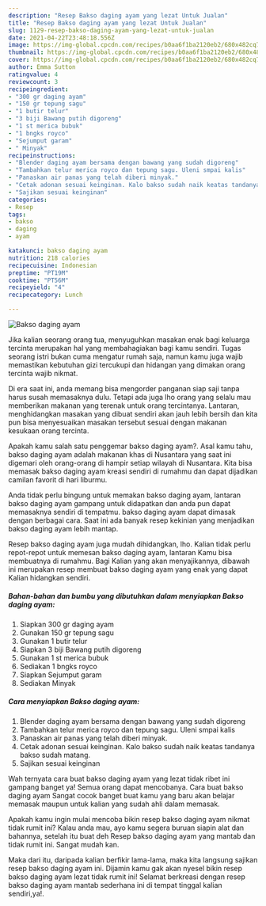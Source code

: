 ```yaml
---
description: "Resep Bakso daging ayam yang lezat Untuk Jualan"
title: "Resep Bakso daging ayam yang lezat Untuk Jualan"
slug: 1129-resep-bakso-daging-ayam-yang-lezat-untuk-jualan
date: 2021-04-22T23:48:18.556Z
image: https://img-global.cpcdn.com/recipes/b0aa6f1ba2120eb2/680x482cq70/bakso-daging-ayam-foto-resep-utama.jpg
thumbnail: https://img-global.cpcdn.com/recipes/b0aa6f1ba2120eb2/680x482cq70/bakso-daging-ayam-foto-resep-utama.jpg
cover: https://img-global.cpcdn.com/recipes/b0aa6f1ba2120eb2/680x482cq70/bakso-daging-ayam-foto-resep-utama.jpg
author: Emma Sutton
ratingvalue: 4
reviewcount: 3
recipeingredient:
- "300 gr daging ayam"
- "150 gr tepung sagu"
- "1 butir telur"
- "3 biji Bawang putih digoreng"
- "1 st merica bubuk"
- "1 bngks royco"
- "Sejumput garam"
- " Minyak"
recipeinstructions:
- "Blender daging ayam bersama dengan bawang yang sudah digoreng"
- "Tambahkan telur merica royco dan tepung sagu. Uleni smpai kalis"
- "Panaskan air panas yang telah diberi minyak."
- "Cetak adonan sesuai keinginan. Kalo bakso sudah naik keatas tandanya bakso sudah matang."
- "Sajikan sesuai keinginan"
categories:
- Resep
tags:
- bakso
- daging
- ayam

katakunci: bakso daging ayam 
nutrition: 218 calories
recipecuisine: Indonesian
preptime: "PT19M"
cooktime: "PT56M"
recipeyield: "4"
recipecategory: Lunch

---
```



![Bakso daging ayam](https://img-global.cpcdn.com/recipes/b0aa6f1ba2120eb2/680x482cq70/bakso-daging-ayam-foto-resep-utama.jpg)

Jika kalian seorang orang tua, menyuguhkan masakan enak bagi keluarga tercinta merupakan hal yang membahagiakan bagi kamu sendiri. Tugas seorang istri bukan cuma mengatur rumah saja, namun kamu juga wajib memastikan kebutuhan gizi tercukupi dan hidangan yang dimakan orang tercinta wajib nikmat.

Di era  saat ini, anda memang bisa mengorder panganan siap saji tanpa harus susah memasaknya dulu. Tetapi ada juga lho orang yang selalu mau memberikan makanan yang terenak untuk orang tercintanya. Lantaran, menghidangkan masakan yang dibuat sendiri akan jauh lebih bersih dan kita pun bisa menyesuaikan masakan tersebut sesuai dengan makanan kesukaan orang tercinta. 



Apakah kamu salah satu penggemar bakso daging ayam?. Asal kamu tahu, bakso daging ayam adalah makanan khas di Nusantara yang saat ini digemari oleh orang-orang di hampir setiap wilayah di Nusantara. Kita bisa memasak bakso daging ayam kreasi sendiri di rumahmu dan dapat dijadikan camilan favorit di hari liburmu.

Anda tidak perlu bingung untuk memakan bakso daging ayam, lantaran bakso daging ayam gampang untuk didapatkan dan anda pun dapat memasaknya sendiri di tempatmu. bakso daging ayam dapat dimasak dengan berbagai cara. Saat ini ada banyak resep kekinian yang menjadikan bakso daging ayam lebih mantap.

Resep bakso daging ayam juga mudah dihidangkan, lho. Kalian tidak perlu repot-repot untuk memesan bakso daging ayam, lantaran Kamu bisa membuatnya di rumahmu. Bagi Kalian yang akan menyajikannya, dibawah ini merupakan resep membuat bakso daging ayam yang enak yang dapat Kalian hidangkan sendiri.

<!--inarticleads1-->

##### Bahan-bahan dan bumbu yang dibutuhkan dalam menyiapkan Bakso daging ayam:

1. Siapkan 300 gr daging ayam
1. Gunakan 150 gr tepung sagu
1. Gunakan 1 butir telur
1. Siapkan 3 biji Bawang putih digoreng
1. Gunakan 1 st merica bubuk
1. Sediakan 1 bngks royco
1. Siapkan Sejumput garam
1. Sediakan  Minyak




<!--inarticleads2-->

##### Cara menyiapkan Bakso daging ayam:

1. Blender daging ayam bersama dengan bawang yang sudah digoreng
1. Tambahkan telur merica royco dan tepung sagu. Uleni smpai kalis
1. Panaskan air panas yang telah diberi minyak.
1. Cetak adonan sesuai keinginan. Kalo bakso sudah naik keatas tandanya bakso sudah matang.
1. Sajikan sesuai keinginan




Wah ternyata cara buat bakso daging ayam yang lezat tidak ribet ini gampang banget ya! Semua orang dapat mencobanya. Cara buat bakso daging ayam Sangat cocok banget buat kamu yang baru akan belajar memasak maupun untuk kalian yang sudah ahli dalam memasak.

Apakah kamu ingin mulai mencoba bikin resep bakso daging ayam nikmat tidak rumit ini? Kalau anda mau, ayo kamu segera buruan siapin alat dan bahannya, setelah itu buat deh Resep bakso daging ayam yang mantab dan tidak rumit ini. Sangat mudah kan. 

Maka dari itu, daripada kalian berfikir lama-lama, maka kita langsung sajikan resep bakso daging ayam ini. Dijamin kamu gak akan nyesel bikin resep bakso daging ayam lezat tidak rumit ini! Selamat berkreasi dengan resep bakso daging ayam mantab sederhana ini di tempat tinggal kalian sendiri,ya!.


